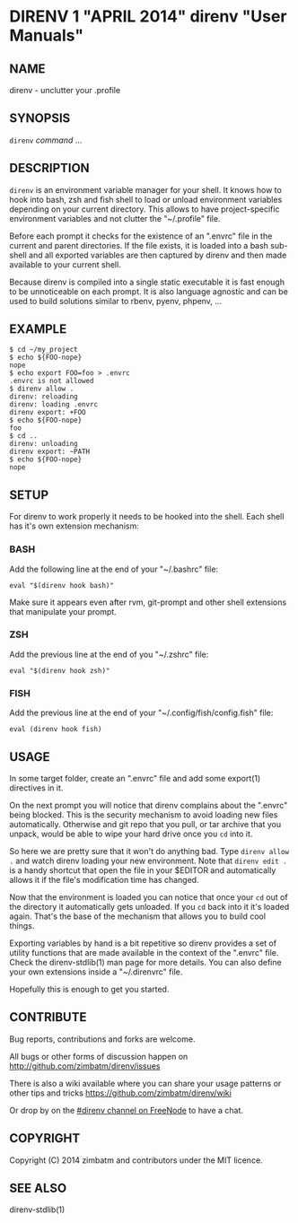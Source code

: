 DIRENV 1 "APRIL 2014" direnv "User Manuals"
===========================================

NAME
----

direnv - unclutter your .profile

SYNOPSIS
--------

`direnv` *command* ...

DESCRIPTION
-----------

`direnv` is an environment variable manager for your shell. It knows how to
hook into bash, zsh and fish shell to load or unload environment variables
depending on your current directory. This allows to have project-specific
environment variables and not clutter the "~/.profile" file.

Before each prompt it checks for the existence of an ".envrc" file in the
current and parent directories. If the file exists, it is loaded into a bash
sub-shell and all exported variables are then captured by direnv and then made
available to your current shell.

Because direnv is compiled into a single static executable it is fast enough
to be unnoticeable on each prompt. It is also language agnostic and can be
used to build solutions similar to rbenv, pyenv, phpenv, ...

EXAMPLE
-------

```
$ cd ~/my_project
$ echo ${FOO-nope}
nope
$ echo export FOO=foo > .envrc
.envrc is not allowed
$ direnv allow .
direnv: reloading
direnv: loading .envrc
direnv export: +FOO
$ echo ${FOO-nope}
foo
$ cd ..
direnv: unloading
direnv export: ~PATH
$ echo ${FOO-nope}
nope
```

SETUP
-----

For direnv to work properly it needs to be hooked into the shell. Each shell
has it's own extension mechanism:

### BASH

Add the following line at the end of your "~/.bashrc" file:

`eval "$(direnv hook bash)"`

Make sure it appears even after rvm, git-prompt and other shell extensions
that manipulate your prompt.

### ZSH

Add the previous line at the end of you "~/.zshrc" file:

`eval "$(direnv hook zsh)"`

### FISH

Add the previous line at the end of your "~/.config/fish/config.fish" file:

`eval (direnv hook fish)`

USAGE
-----

In some target folder, create an ".envrc" file and add some export(1)
directives in it.

On the next prompt you will notice that direnv complains about the ".envrc"
being blocked. This is the security mechanism to avoid loading new files
automatically. Otherwise and git repo that you pull, or tar archive that you
unpack, would be able to wipe your hard drive once you `cd` into it.

So here we are pretty sure that it won't do anything bad. Type `direnv allow .`
and watch direnv loading your new environment. Note that `direnv edit .` is a
handy shortcut that open the file in your $EDITOR and automatically allows it
if the file's modification time has changed.

Now that the environment is loaded you can notice that once your `cd` out
of the directory it automatically gets unloaded. If you `cd` back into it it's
loaded again. That's the base of the mechanism that allows you to build cool
things.

Exporting variables by hand is a bit repetitive so direnv provides a set of
utility functions that are made available in the context of the ".envrc" file.
Check the direnv-stdlib(1) man page for more details. You can also define
your own extensions inside a "~/.direnvrc" file.

Hopefully this is enough to get you started.

CONTRIBUTE
----------

Bug reports, contributions and forks are welcome.

All bugs or other forms of discussion happen on
<http://github.com/zimbatm/direnv/issues>

There is also a wiki available where you can share your usage patterns or
other tips and tricks <https://github.com/zimbatm/direnv/wiki>

Or drop by on the [#direnv channel on FreeNode](irc://#direnv@FreeNode) to
have a chat.

COPYRIGHT
---------

Copyright (C) 2014 zimbatm and contributors under the MIT licence.

SEE ALSO
--------

direnv-stdlib(1)

